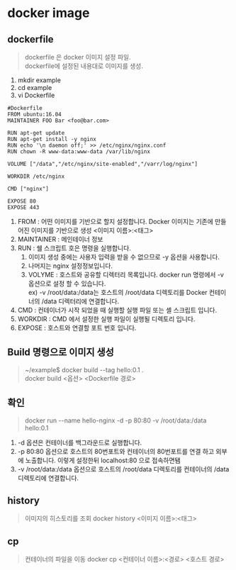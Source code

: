 # docker image

## dockerfile
> dockerfile 은 docker 이미지 설정 파일.  
> dockerfile에 설정된 내용대로 이미지를 생성.  

1. mkdir example
2. cd example
3. vi Dockerfile
```
#Dockerfile
FROM ubuntu:16.04
MAINTAINER FOO Bar <foo@bar.com>

RUN apt-get update
RUN apt-get install -y nginx
RUN echo '\n daemon off;' >> /etc/nginx/nginx.conf
RUN chown -R www-data:www-data /var/lib/nginx

VOLUME ["/data","/etc/nginx/site-enabled","/varr/log/nginx"]

WORKDIR /etc/nginx

CMD ["nginx"]

EXPOSE 80
EXPOSE 443
```

1. FROM : 어떤 이미지를 기반으로 할지 설정합니다. Docker 이미지는 기존에 만들어진 이미지를 기반으로 생성 <이미지 이름>:<태그>    
2. MAINTAINER : 메인테이너 정보  
3. RUN : 쉘 스크립트 호은 명령을 실행합니다.  
   1. 이미지 생성 중에는 사용자 입력을 받을 수 없으므로 -y 옵션을 사용합니다.    
   2. 나머지는 nginx 설정정보입니다.    
   3. VOLYME : 호스트와 공유할 디렉터리 목록입니다. docker run 명령에서 -v 옵션으로 설정 할 수 있습니다.     
      ex) -v /root/data:/data는 호스트의 /root/data 디렉토리를 Docker 컨테이너의 /data 디렉터리에 연결합니다.  
4. CMD : 컨테이너가 시작 되었을 때 실행할 실행 파일 또는 셸 스크립트 입니다.
5. WORKDIR : CMD 에서 설정한 실행 파일이 실행될 디렉토리 입니다.
6. EXPOSE : 호스트와 연결할 포트 번호 입니다.

## Build 명령으로 이미지 생성
> ~/example$ docker build --tag hello:0.1 .  
> docker build <옵션> <Dockerfile 경로>


## 확인
> docker run --name hello-nginx -d -p 80:80 -v /root/data:/data hello:0.1

1. -d  옵션은 컨테이너를 백그라운드로 실행합니다.
2. -p 80:80 옵션으로 호스트의 80번포트와 컨테이너의 80번포트를 연결 하고 외부에 노출합니다. 이렇게 설정한뒤 localhost:80 으로 접속하면됌
3. -v /root/data:/data 옵션으로 호스트의 /root/data 디렉토리를 컨테이너의 /data 디렉토리에 연결합니다.

## history
> 이미지의 히스토리를 조회
> docker history <이미지 이름>:<태그>

## cp
> 컨테이너의 파일을 이동
> docker cp <컨테이너 이름>:<경로> <호스트 경로>